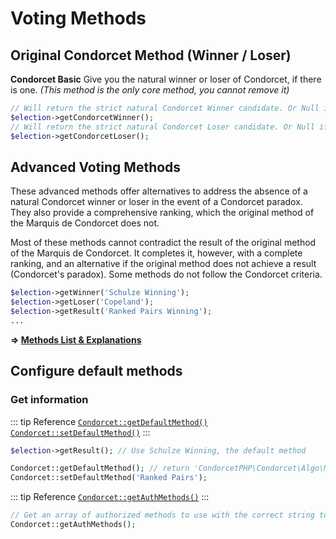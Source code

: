 # Voting Methods

## Original Condorcet Method (Winner / Loser)

**Condorcet Basic** Give you the natural winner or loser of Condorcet, if there is one.
*(This method is the only core method, you cannot remove it)*

```php
// Will return the strict natural Condorcet Winner candidate. Or Null if there is not.
$election->getCondorcetWinner();
// Will return the strict natural Condorcet Loser candidate. Or Null if there is not.
$election->getCondorcetLoser();
```

## Advanced Voting Methods

These advanced methods offer alternatives to address the absence of a natural Condorcet winner or loser in the event of a Condorcet paradox. They also provide a comprehensive ranking, which the original method of the Marquis de Condorcet does not.

Most of these methods cannot contradict the result of the original method of the Marquis de Condorcet. It completes it, however, with a complete ranking, and an alternative if the original method does not achieve a result (Condorcet's paradox).
Some methods do not follow the Condorcet criteria.

```php
$election->getWinner('Schulze Winning');
$election->getLoser('Copeland');
$election->getResult('Ranked Pairs Winning');
...
```

**=> [Methods List & Explanations](/gh/VotingMethods)**


## Configure default methods

### Get information

::: tip Reference
[`Condorcet::getDefaultMethod()`](/api-reference/Condorcet%20Class/public%20static%20Condorcet--getDefaultMethod)  
[`Condorcet::setDefaultMethod()`](/api-reference/Condorcet%20Class/public%20static%20Condorcet--setDefaultMethod)
:::
```php
$election->getResult(); // Use Schulze Winning, the default method

Condorcet::getDefaultMethod(); // return 'CondorcetPHP\Condorcet\Algo\Methods\Schulze\SchulzeWinning'
Condorcet::setDefaultMethod('Ranked Pairs');
```

::: tip Reference
[`Condorcet::getAuthMethods()`](/api-reference/Condorcet%20Class/public%20static%20Condorcet--getAuthMethods)
:::
```php
// Get an array of authorized methods to use with the correct string to use as parameter.
Condorcet::getAuthMethods();
```